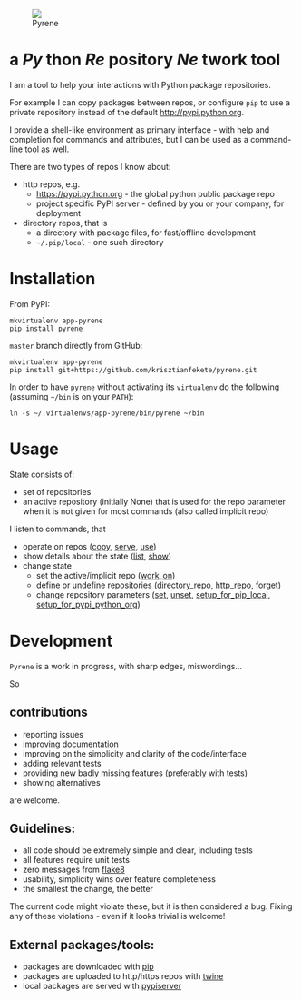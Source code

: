 <figure>
  <img src="docs/pyrene.png"/>
  <figcaption>Pyrene</figcaption>
</figure>

a _Py_ thon _Re_ pository _Ne_ twork tool
=========================================

I am a tool to help your interactions with Python package repositories.

For example I can copy packages between repos, or configure `pip` to use
a private repository instead of the default http://pypi.python.org.

I provide a shell-like environment as primary interface - with help and completion for commands and attributes, but I can be used as a command-line tool as well.

There are two types of repos I know about:

- http repos, e.g.
    - https://pypi.python.org - the global python public package repo
    - project specific PyPI server - defined by you or your company, for deployment
- directory repos, that is
    - a directory with package files, for fast/offline development
    - `~/.pip/local` - one such directory


Installation
============

From PyPI:

```
mkvirtualenv app-pyrene
pip install pyrene
```

`master` branch directly from GitHub:

```
mkvirtualenv app-pyrene
pip install git+https://github.com/krisztianfekete/pyrene.git
```

In order to have `pyrene` without activating its `virtualenv` do the following
(assuming `~/bin` is on your `PATH`):

```
ln -s ~/.virtualenvs/app-pyrene/bin/pyrene ~/bin
```

Usage
=====

State consists of:
- set of repositories
- an active repository (initially None) that is used for the repo parameter when it is not given for most commands (also called implicit repo)

I listen to commands, that

- operate on repos ([copy][cmd-copy], [serve][cmd-serve], [use][cmd-use])
- show details about the state ([list][cmd-list], [show][cmd-show])
- change state
  - set the active/implicit repo ([work_on][cmd-work_on])
  - define or undefine repositories ([directory_repo][cmd-directory_repo], [http_repo][cmd-http_repo], [forget][cmd-forget])
  - change repository parameters ([set][cmd-set], [unset][cmd-unset], [setup_for_pip_local][cmd-setup_for_pip_local], [setup_for_pypi_python_org][cmd-setup_for_pypi_python_org])


Development
===========

`Pyrene` is a work in progress, with sharp edges, miswordings...

So

contributions
-------------

- reporting issues
- improving documentation
- improving on the simplicity and clarity of the code/interface
- adding relevant tests
- providing new badly missing features (preferably with tests)
- showing alternatives

are welcome.

Guidelines:
-----------

- all code should be extremely simple and clear, including tests
- all features require unit tests
- zero messages from [flake8]
- usability, simplicity wins over feature completeness
- the smallest the change, the better

The current code might violate these, but it is then considered a bug.
Fixing any of these violations - even if it looks trivial is welcome!

External packages/tools:
------------------------

- packages are downloaded with [pip]
- packages are uploaded to http/https repos with [twine]
- local packages are served with [pypiserver]

[cmd-http_repo]: docs/commands.md#http_repo
[cmd-directory_repo]: docs/commands.md#directory_repo
[cmd-forget]: docs/commands.md#forget
[cmd-work_on]: docs/commands.md#work_on
[cmd-set]: docs/commands.md#set
[cmd-unset]: docs/commands.md#unset
[cmd-setup_for_pip_local]: docs/commands.md#setup_for_pip_local
[cmd-setup_for_pypi_python_org]: docs/commands.md#setup_for_pypi_python_org
[cmd-list]: docs/commands.md#list
[cmd-show]: docs/commands.md#show
[cmd-copy]: docs/commands.md#copy
[cmd-serve]: docs/commands.md#serve
[cmd-use]: docs/commands.md#use

[github repo]: https://github.com/krisztianfekete/pyrene
[flake8]: https://pypi.python.org/pypi/flake8
[pip]: http://www.pip-installer.org
[twine]: https://pypi.python.org/pypi/twine
[pypiserver]: https://pypi.python.org/pypi/pypiserver

